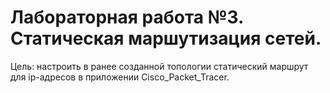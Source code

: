 # Лабораторная работа №3. Статическая маршутизация сетей.

Цель: настроить в ранее созданной топологии статический маршрут для ip-адресов в приложении Cisco_Packet_Tracer.
